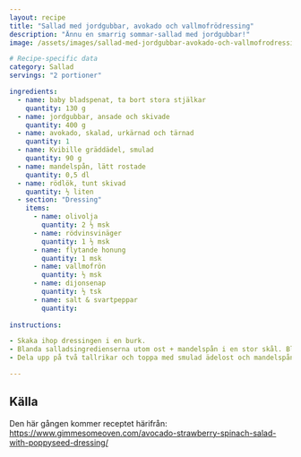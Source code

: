 ```yaml
---
layout: recipe
title: "Sallad med jordgubbar, avokado och vallmofrödressing"
description: "Ännu en smarrig sommar-sallad med jordgubbar!"
image: /assets/images/sallad-med-jordgubbar-avokado-och-vallmofrodressing.png

# Recipe-specific data
category: Sallad
servings: "2 portioner"

ingredients:
  - name: baby bladspenat, ta bort stora stjälkar
    quantity: 130 g 
  - name: jordgubbar, ansade och skivade
    quantity: 400 g 
  - name: avokado, skalad, urkärnad och tärnad
    quantity: 1
  - name: Kvibille gräddädel, smulad
    quantity: 90 g
  - name: mandelspån, lätt rostade
    quantity: 0,5 dl
  - name: rödlök, tunt skivad
    quantity: ½ liten
  - section: "Dressing"
    items:
      - name: olivolja
        quantity: 2 ½ msk 
      - name: rödvinsvinäger
        quantity: 1 ½ msk
      - name: flytande honung
        quantity: 1 msk
      - name: vallmofrön
        quantity: ½ msk
      - name: dijonsenap
        quantity: ½ tsk
      - name: salt & svartpeppar  
        quantity:
          
instructions:

- Skaka ihop dressingen i en burk.
- Blanda salladsingredienserna utom ost + mandelspån i en stor skål. Blanda med dressingen.
- Dela upp på två tallrikar och toppa med smulad ädelost och mandelspån.

---
```


## Källa

Den här gången kommer receptet härifrån: https://www.gimmesomeoven.com/avocado-strawberry-spinach-salad-with-poppyseed-dressing/ 
